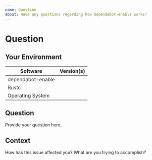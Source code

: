 ```yaml
---
name: Question
about: Have any questions regarding how dependabot-enable works?
---
```


# Question
## Your Environment
| Software         | Version(s) |
| ---------------- | ---------- |
| dependabot-enable      |
| Rustc            |
| Operating System |

## Question
Provide your question here.

## Context
How has this issue affected you? What are you trying to accomplish?
